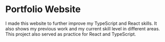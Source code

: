 # Portfolio Website
I made this website to further improve my TypeScript and React skills.
It also shows my previous work and my current skill level in different areas.
This project also served as practice for React and TypeScript.
<br></br>
<br></br>
